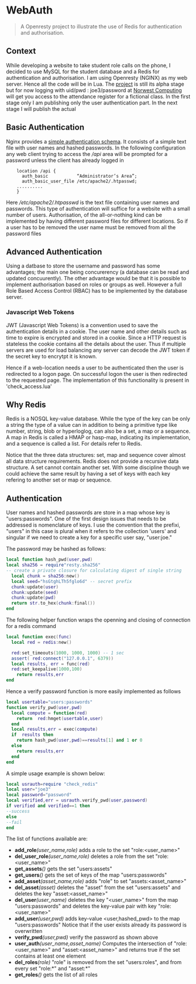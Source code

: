 # WebAuth
>A Openresty project to illustrate the use of Redis for authentication and authorisation.

## Context
While developing a website to take student role calls on the phone, I decided to
use MySQL for the student database and a Redis for authentication and 
authorisation. I am using Openresty (NGINX) as my web server. Hence all the code 
will be in Lua. The [project](https://github.com/theSundayProgrammer/WebAuth) is still its alpha
stage but for now logging with uid/pwd : joe3/password  at 
[Norwest Computing](https://test.norwestcomputing.com.au/new_class) 
will get you access to the attendance register for a fictional class.
In the first stage only I am publishing only the user authentication part. In the 
next stage I will publish the actual 
## Basic Authentication
Nginx provides a [simple authentication schema](https://docs.nginx.com/nginx/admin-guide/security-controls/configuring-http-basic-authentication/). 
It consists of a simple text file with user names and hashed passwords. In the 
following configuration any web client trying to access the _/api_ area will be
prompted for a password unless the client has already logged in
````
    location /api {
      auth_basic           “Administrator’s Area”;
      auth_basic_user_file /etc/apache2/.htpasswd; 
    ..........
    }
````
Here _/etc/apache2/.htpasswd_ is the text file containing user names and passwords.
This type of authentication will suffice for a website with a small number of users.
Authorisation, of the all-or-nothing kind can be implemented by having different
password files for different locations. 
So if a user has to be removed the user name must be removed from all the password files

## Advanced Authentication
Using a datbase to store the username and password has some advantages; the main
one being concurerency (a database can be read and updated concuurently). The other
advantage would be that it is possible to implement authorisation based on roles
or groups as well. However
a full Role Based Access Control (RBAC) has to be implemented by the database server.

### Javascript Web Tokens
JWT  (Javascript Web Tokens) is a convention used to save the authentication details 
in a cookie. The user name and other details such as time to expire is encrypted 
and stored in a cookie. Since a HTTP request is stateless the cookie contains
all the details about the user. Thus if multiple servers are used for load
balancing any server can decode the JWT token if the secret key to encrytpt 
it is known.

Hence if a web-location needs a user to be authenticated then the user is redirected 
to a logon page. On successful logon the user is then redirected to the requested
page. The implementation of this functionality is present in 'check_access.lua'

## Why Redis
Redis is a NOSQL key-value database. While the type of the key can be only a string
the type of a value can in addition to being a primitive type like number, string, blob or
hyperloglog, can also be a set, a map or a sequence. A map in Redis is called a
HMAP  or hasp-map, indicating its implementation, and a sequence is called a
list. For details refer to Redis.

Notice that the three data structures: set, map and sequence cover almost all
data structure requirements. Redis does not provide a recursive data structure.
A set cannot contain another set. With some discipline though we could
achieve the same result by having a set of keys with each key refering to
another set or map or sequence.

## Authentication
User names and hashed passwords are store in a map whose key is 
"users:passwords". One of the first design issues that needs to be addressed
is nomenclature of keys. I use the convention that the prefixi, "users" in this
case is plural when it refers to the collection 'users' and singular if we need
to create a key for a specific user say, "user:joe." 

The password may be hashed as follows:
````lua
local function hash_pwd(user,pwd)  
local sha256 = require"resty.sha256"
-- create a private closure for calculating digest of single string
  local chunk = sha256:new() 
  local seed="hsGtghLTh5fglo6d" -- secret prefix
  chunk:update(user)
  chunk:update(seed) 
  chunk:update(pwd)               
  return str.to_hex(chunk:final())
end
````
The following helper function  wraps the openning and closing of connection for 
a redis command
````lua
local function exec(func)
  local red = redis:new()

  red:set_timeouts(1000, 1000, 1000) -- 1 sec
  assert( red:connect("127.0.0.1", 6379))
  local results, err = func(red)
  red:set_keepalive(1000,100)
    return results,err
end
````
Hence a verify password function is more easily implemented as follows
````lua
local usertable="users:passwords"
function verify_pwd(user,pwd)
  local compute = function(red)       
    return  red:hmget(usertable,user)        
  end     
  local results,err = exec(compute)
  if  results then
    return hash_pwd(user,pwd)==results[1] and 1 or 0
  else                    
    return results,err
  end                                  
end
````
A simple usage example is shown below:
````lua
local usrauth=require "check_redis"
local user="joe3"
local password="password"
local verified,err = usrauth.verify_pwd(user,password)
if verified and verified==1 then
--success
else
--fail
end
````
The list of functions available are: 

* **add_role**_(user\_name,role)_
 adds a role to the set "role:<user_name>"
* **del_user_role**_(user\_name,role)_
 deletes a role from the set "role:<user_name>"
* **get_assets**_()_
gets the set "users:assets"
* **get_users**_()_
gets the set of keys of the map "users:passwords"
* **add_asset**_(asset\_name,role)_
adds "role" to set "assets:<asset_name>"
* **del_asset**_(asset)_
deletes the "asset" from the set "users:assets" and deletes the key "asset:<asset_name>"
* **del_user**_(user\_name)_
deletes the key "<user_name>" from the map "users:passwords" and deletes the key-value pair with key "role:<user_name>"
* **add_user**_(user,pwd)_
adds key-value <user,hashed_pwd> to the map "users:passwords" Notice that if the user exists already its password is overwritten
* **verify_pwd**_(user,pwd)_
verify the password as shown above
* **user_auth**_(user\_name,asset\_name)_
Computes the intersection of "role:<user_name>" and "asset:<asset_name>" and returns true if the set contains at least one element
* **del_roles**_(role)_
"role" is removed from the set "users:roles", and from every set "role:\*" and "asset:\*"
* **get_roles**_()_
gets the list of all roles


